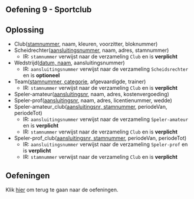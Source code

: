 ## Oefening 9 - Sportclub

## Oplossing
- Club(<ins>stamnummer</ins>, naam, kleuren, voorzitter, bloknummer)​
- Scheidrechter(<ins>aansluitingsnummer</ins>, naam, adres, stamnummer)​
    - IR: `stamnummer` verwijst naar de verzameling `Club` en is **verplicht​**
- Wedstrijd(<ins>datum, naam</ins>, aansluitingsnummer)​
    - IR: `aansluitingsnummer` verwijst naar de verzameling `Scheidsrechter` en is **optioneel​**
- Team(<ins>stamnummer, categorie</ins>, afgevaardigde, trainer)​
    - IR: `stamnummer` verwijst naar de verzameling `Club` en is **verplicht​**
- Speler-amateur(<ins>aansluitingsnr</ins>, naam, adres, kostenvergoeding)​
- Speler-prof(<ins>aansluitingsnr</ins>, naam, adres, licentienummer, wedde)​
- Speler-amateur_club(<ins>aansluitingsnr, stamnummer</ins>, periodeVan, periodeTot)​
    - IR: `aansluitingsnummer` verwijst naar de verzameling `Speler-amateur` en is **verplicht​**
    - IR: `stamnummer` verwijst naar de verzameling `Club` en is **verplicht​**
- Speler-prof_club(<ins>aansluitingsnr, stamnummer</ins>, periodeVan, periodeTot)​
    - IR: `aansluitingsnummer` verwijst naar de verzameling `Speler-prof` en is **verplicht​**
    - IR: `stamnummer` verwijst naar de verzameling `Club` en is **verplicht​**

## Oefeningen
Klik [hier](../exercises.md) om terug te gaan naar de oefeningen.
